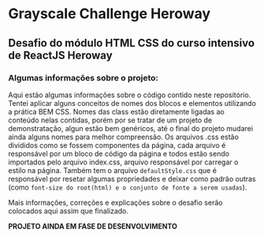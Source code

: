 # Grayscale Challenge Heroway

## Desafio do módulo HTML CSS do curso intensivo de ReactJS Heroway

### Algumas informações sobre o projeto:

 Aqui estão algumas informações sobre o código contido neste repositório. Tentei aplicar alguns conceitos de nomes dos blocos e elementos utilizando a prática BEM CSS. Nomes das class estão diretamente ligadas ao conteúdo nelas contidas, porém por se tratar de um projeto de demonstratação, algun estão bem genéricos, até o final do projeto mudarei ainda alguns nomes para melhor compreensão. Os arquivos .css estão divididos como se fossem componentes da página, cada arquivo é responsável por um bloco de código da página e todos estão sendo importados pelo arquivo index.css, arquivo responsável por carregar o estilo na página. Também tem o arquivo `defaultStyle.css` que é responsável por resetar algumas propriedades e deixar como padrão outras (como `font-size do root(html) e o conjunto de fonte a serem usadas`).

 Mais informações, correções e explicações sobre o desafio serão colocados aqui assim que finalizado.


**PROJETO AINDA EM FASE DE DESENVOLVIMENTO**
